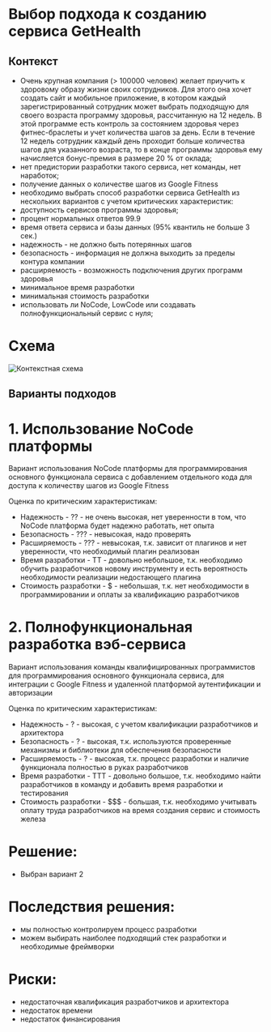 # Выбор подхода к созданию сервиса GetHealth
## Контекст

- Очень крупная компания (> 100000 человек) желает приучить к здоровому образу жизни своих сотрудников. Для этого она хочет создать сайт и мобильное приложение, в котором каждый зарегистрированный сотрудник может выбрать подходящую для своего возраста программу здоровья, рассчитанную на 12 недель. В этой программе есть контроль за состоянием здоровья через фитнес-браслеты и учет количества шагов за день. Если в течение 12 недель сотрудник каждый день проходит больше количества шагов для указанного возраста, то в конце программы здоровья ему начисляется бонус-премия в размере 20 % от оклада;
- нет предистории разработки такого сервиса, нет команды, нет наработок;
- получение данных о количестве шагов из Google Fitness
- необходимо выбрать способ разработки сервиса GetHealth из нескольких вариантов с учетом критических характеристик:
 - доступность сервисов программы здоровья;
 - процент нормальных ответов 99.9
 - время ответа сервиса и базы данных (95% квантиль не больше 3 сек.)
 - надежность - не должно быть потерянных шагов
 - безопасность - информация не должна выходить за пределы контура компании
 - расширяемость - возможность подключения других программ здоровья
 - минимальное время разработки
 - минимальная стоимость разработки
- использовать ли NoCode, LowCode или создавать полнофункциональный сервис с нуля;

# Схема
<!--![Контекстная схема](https://drive.google.com/file/d/1KEn5hRcnrOz_bENwj41GIZmskwAzj83D/view?usp=drive_link)-->
![Контекстная схема](images/GetHealth-Context.jpg)
## Варианты подходов
# 1. Использование NoCode платформы
Вариант использования NoCode платформы для программирования основного функционала сервиса с добавлением отдельного кода для доступа к количеству шагов из Google Fitness

Оценка по критическим характеристикам:
- Надежность - ?? - не очень высокая, нет уверенности в том, что NoCode платформа будет надежно работать, нет опыта
- Безопасность - ??? - невысокая, надо проверять 
- Расширяемость - ??? - невысокая, т.к. зависит от плагинов и нет уверенности, что необходимый плагин реализован
- Время разработки - TT - довольно небольшое, т.к. необходимо обучить разработчиков новому инструменту и есть вероятность необходимости реализации недостающего плагина
- Стоимость разработки - $ - небольшая, т.к. нет необходимости в программировании и оплаты за квалификацию разработчиков 


# 2. Полнофункциональная разработка вэб-сервиса
Вариант использования команды квалифицированных программистов для программирования основного функционала сервиса, для интеграции с Google Fitness и удаленной платформой аутентификации и авторизации

Оценка по критическим характеристикам:
- Надежность - ? - высокая, с учетом квалификации разработчиков и архитектора
- Безопасность - ? - высокая, т.к. используются проверенные механизмы и библиотеки для обеспечения безопасности 
- Расширяемость - ? - высокая, т.к. процесс разработки и наличие функционала полностью в руках разработчиков
- Время разработки - TTT - довольно большое, т.к. необходимо найти разработчиков в команду и добавить время разработки и тестирования
- Стоимость разработки - $$$ - большая, т.к. необходимо учитывать оплату труда разработчиков на время создания сервис и стоимость железа

# Решение:
- Выбран вариант 2
 
# Последствия решения:

- мы полностью контролируем процесс разработки 
- можем выбирать наиболее подходящий стек разработки и необходимые фреймворки

# Риски:
- недостаточная квалификация разработчиков и архитектора
- недостаток времени
- недостаток финансирования

